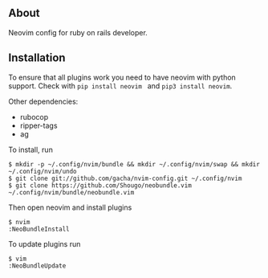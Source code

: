 About
------------
Neovim config for ruby on rails developer.

Installation
------------

To ensure that all plugins work you need to have neovim with python support.
Check with `pip install neovim ` and `pip3 install neovim`.

Other dependencies:

  - rubocop
  - ripper-tags
  - ag

To install, run

    $ mkdir -p ~/.config/nvim/bundle && mkdir ~/.config/nvim/swap && mkdir ~/.config/nvim/undo
    $ git clone git://github.com/gacha/nvim-config.git ~/.config/nvim
    $ git clone https://github.com/Shougo/neobundle.vim ~/.config/nvim/bundle/neobundle.vim

Then open neovim and install plugins

    $ nvim
    :NeoBundleInstall

To update plugins run

    $ vim
    :NeoBundleUpdate

